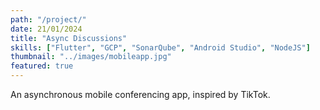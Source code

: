 ```yaml
---
path: "/project/"
date: 21/01/2024
title: "Async Discussions"
skills: ["Flutter", "GCP", "SonarQube", "Android Studio", "NodeJS"]
thumbnail: "../images/mobileapp.jpg"
featured: true
---
```


An asynchronous mobile conferencing app, inspired by TikTok.